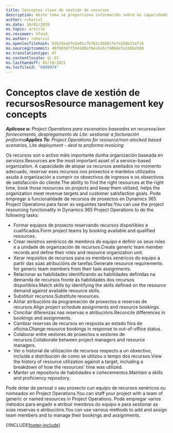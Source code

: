 ```yaml
---
title: Conceptos clave de xestión de recursos
description: Neste tema se proporciona información sobre as capacidades de xestión de recursos en Microsoft Dynamics Project Operations.
author: ruhercul
ms.date: 10/01/2020
ms.topic: article
ms.reviewer: kfend
ms.author: ruhercul
ms.openlocfilehash: 6362daab7e2e01c7b7b2c2b801fe7e258b21ef16
ms.sourcegitcommit: 40f68387f594180af64a5e5c748b6efa188bd300
ms.translationtype: HT
ms.contentlocale: gl-ES
ms.lasthandoff: 05/10/2021
ms.locfileid: "6000974"
---
```

# <a name="resource-management-key-concepts"></a><span data-ttu-id="bc97a-103">Conceptos clave de xestión de recursos</span><span class="sxs-lookup"><span data-stu-id="bc97a-103">Resource management key concepts</span></span>

<span data-ttu-id="bc97a-104">_**Aplícase a:** Project Operations para escenarios baseados en recursos/sen fornecemento, despregamento de Lite: xestionar a facturación proforma_</span><span class="sxs-lookup"><span data-stu-id="bc97a-104">_**Applies To:** Project Operations for resource/non-stocked based scenarios, Lite deployment - deal to proforma invoicing_</span></span>

<span data-ttu-id="bc97a-105">Os recursos son o activo máis importante dunha organización baseada en servizos.</span><span class="sxs-lookup"><span data-stu-id="bc97a-105">Resources are the most important asset of a service-based organization.</span></span> <span data-ttu-id="bc97a-106">A capacidade de atopar os recursos axeitados no momento adecuado, reservar eses recursos nos proxectos e mantelos utilizados axuda á organización a cumprir os obxectivos de ingresos e os obxectivos de satisfacción do cliente.</span><span class="sxs-lookup"><span data-stu-id="bc97a-106">The ability to find the right resources at the right time, book those resources on projects and keep them utilized, helps the organization meet revenue targets and customer satisfaction goals.</span></span> <span data-ttu-id="bc97a-107">Pode empregar a funcionalidade de recursos de proxectos en Dynamics 365 Project Operations para facer as seguintes tarefas:</span><span class="sxs-lookup"><span data-stu-id="bc97a-107">You can use the project resourcing functionality in Dynamics 365 Project Operations to do the following tasks:</span></span>

- <span data-ttu-id="bc97a-108">Formar equipos de proxecto reservando recursos dispoñibles e cualificados.</span><span class="sxs-lookup"><span data-stu-id="bc97a-108">Form project teams by booking available and qualified resources.</span></span>
- <span data-ttu-id="bc97a-109">Crear rexistros xenéricos de membros do equipo e definir os seus roles e a unidade de organización de recursos.</span><span class="sxs-lookup"><span data-stu-id="bc97a-109">Create generic team member records and define their roles and resource organization unit.</span></span>
- <span data-ttu-id="bc97a-110">Xerar requisitos de recursos para os membros xenéricos do equipo a partir das súas atribucións de tarefas.</span><span class="sxs-lookup"><span data-stu-id="bc97a-110">Generate resource requirements for generic team members from their task assignments.</span></span>
- <span data-ttu-id="bc97a-111">Relacionar as habilidades identificando as habilidades definidas na demanda de recursos fronte ás habilidades dos recursos dispoñibles.</span><span class="sxs-lookup"><span data-stu-id="bc97a-111">Match skills by identifying the skills defined on the resource demand against available resource skills.</span></span>
- <span data-ttu-id="bc97a-112">Substituír recursos.</span><span class="sxs-lookup"><span data-stu-id="bc97a-112">Substitute resources.</span></span>
- <span data-ttu-id="bc97a-113">Aliñar atribucións da programación de proxectos e reservas de recursos.</span><span class="sxs-lookup"><span data-stu-id="bc97a-113">Align project schedule assignments and resource bookings.</span></span>
- <span data-ttu-id="bc97a-114">Conciliar diferenzas nas reservas e atribucións.</span><span class="sxs-lookup"><span data-stu-id="bc97a-114">Reconcile differences in bookings and assignments.</span></span>
- <span data-ttu-id="bc97a-115">Cambiar reservas de recursos en resposta ao estado fóra de oficina.</span><span class="sxs-lookup"><span data-stu-id="bc97a-115">Change resource bookings in response to out-of-office status.</span></span>
- <span data-ttu-id="bc97a-116">Colaborar entre xestores de proxectos e xestores de recursos.</span><span class="sxs-lookup"><span data-stu-id="bc97a-116">Collaborate between project managers and resource managers.</span></span>
- <span data-ttu-id="bc97a-117">Ver o historial de utilización de recursos respecto a un obxectivo, incluída a distribución de como se utilizou o tempo dos recursos.</span><span class="sxs-lookup"><span data-stu-id="bc97a-117">View the history of resource utilization against a target, including a breakdown of how the resources' time was utilized.</span></span>
- <span data-ttu-id="bc97a-118">Manter un repositorio de habilidades e coñecementos.</span><span class="sxs-lookup"><span data-stu-id="bc97a-118">Maintain a skills and proficiency repository.</span></span>


<span data-ttu-id="bc97a-119">Pode dotar de persoal o seu proxecto cun equipo de recursos xenéricos ou nomeados en Project Operations.</span><span class="sxs-lookup"><span data-stu-id="bc97a-119">You can staff your project with a team of generic or named resources in Project Operations.</span></span> <span data-ttu-id="bc97a-120">Pode empregar varios métodos para engadir e atribuír membros do equipo e para xestionar as súas reservas e atribucións.</span><span class="sxs-lookup"><span data-stu-id="bc97a-120">You can use various methods to add and assign team members and to manage their bookings and assignments.</span></span> 


[!INCLUDE[footer-include](../includes/footer-banner.md)]